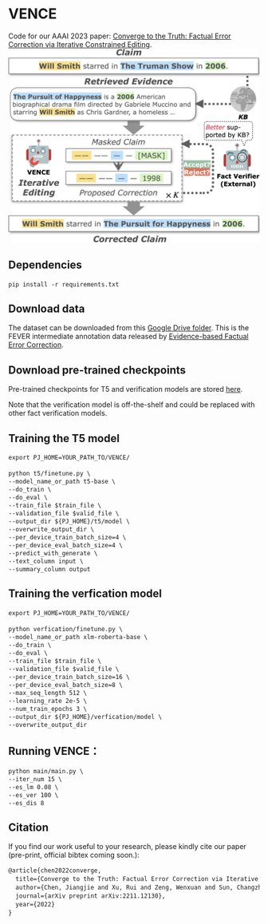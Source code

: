 # VENCE

Code for our AAAI 2023 paper: [Converge to the Truth: Factual Error Correction via Iterative Constrained Editing](https://arxiv.org/abs/2211.12130).
![avatar](img.png)
## Dependencies
```shell
pip install -r requirements.txt
```
## Download data 

The dataset can be downloaded from this [Google Drive folder](https://drive.google.com/drive/folders/1hzwg5NtVUB_cfXiADkSanCq0JjaQ87tV). This is the FEVER intermediate annotation data released by [Evidence-based Factual Error Correction](https://aclanthology.org/2021.acl-long.256/).

## Download pre-trained checkpoints

Pre-trained checkpoints for T5 and verification models are stored [here](https://drive.google.com/drive/folders/1Hw3PeXZhlqHY5umbh_uscLu3RexBkeXt?usp=sharing).

Note that the verification model is off-the-shelf and could be replaced with other fact verification models.


## Training the T5 model
```shell
export PJ_HOME=YOUR_PATH_TO/VENCE/

python t5/finetune.py \
--model_name_or_path t5-base \
--do_train \
--do_eval \
--train_file $train_file \
--validation_file $valid_file \
--output_dir ${PJ_HOME}/t5/model \
--overwrite_output_dir \
--per_device_train_batch_size=4 \
--per_device_eval_batch_size=4 \
--predict_with_generate \
--text_column input \
--summary_column output
```


## Training the verfication model
```shell
export PJ_HOME=YOUR_PATH_TO/VENCE/

python verfication/finetune.py \
--model_name_or_path xlm-roberta-base \
--do_train \
--do_eval \
--train_file $train_file \
--validation_file $valid_file \
--per_device_train_batch_size=16 \
--per_device_eval_batch_size=8 \
--max_seq_length 512 \
--learning_rate 2e-5 \
--num_train_epochs 3 \
--output_dir ${PJ_HOME}/verfication/model \
--overwrite_output_dir 
```
## Running VENCE：
```shell
python main/main.py \
--iter_num 15 \
--es_lm 0.08 \
--es_ver 100 \
--es_dis 8
```
 
## Citation
If you find our work useful to your research, please kindly cite our paper (pre-print, official bibtex coming soon.):
```latex
@article{chen2022converge,
  title={Converge to the Truth: Factual Error Correction via Iterative Constrained Editing},
  author={Chen, Jiangjie and Xu, Rui and Zeng, Wenxuan and Sun, Changzhi and Li, Lei and Xiao, Yanghua},
  journal={arXiv preprint arXiv:2211.12130},
  year={2022}
}
```